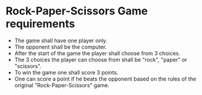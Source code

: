 # Rock-Paper-Scissors Game requirements

- The game shall have one player only.
- The opponent shall be the computer.
- After the start of the game the player shall choose from 3 choices.
- The 3 choices the player can choose from shall be "rock", "paper" or "scissors".
- To win the game one shall score 3 points.
- One can score a point if he beats the opponent based on the rules of the original "Rock-Paper-Scissors" game.
